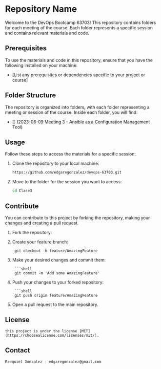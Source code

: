 # Repository Name

Welcome to the DevOps Bootcamp 63703! This repository contains folders for each meeting of the course. Each folder represents a specific session and contains relevant materials and code.

## Prerequisites

To use the materials and code in this repository, ensure that you have the following installed on your machine:

- [List any prerequisites or dependencies specific to your project or course]

## Folder Structure

The repository is organized into folders, with each folder representing a meeting or session of the course. Inside each folder, you will find:

- [] (2023-06-09 Meeting 3 - Ansible as a Configuration Management Tool)

## Usage

Follow these steps to access the materials for a specific session:

1. Clone the repository to your local machine:

   ```bash
   https://github.com/edgaregonzalez/devops-63703.git
2. Move to the folder for the session you want to access:

   ```bash
   cd Clase3
## Contribute

You can contribute to this project by forking the repository, making your changes and creating a pull request.
1. Fork the repository:

2. Create your feature branch:
    
    ```shell
     git checkout -b feature/AmazingFeature

3. Make your desired changes and commit them:
        
        ```shell
        git commit -m 'Add some AmazingFeature'

4. Push your changes to your forked repository:
        
        ```shell
        git push origin feature/AmazingFeature

5. Open a pull request to the main repository.

## License

    this project is under the license [MIT](https://choosealicense.com/licenses/mit/).

## Contact
    Ezequiel Gonzalez - edgaregonzalez@gmail.com
